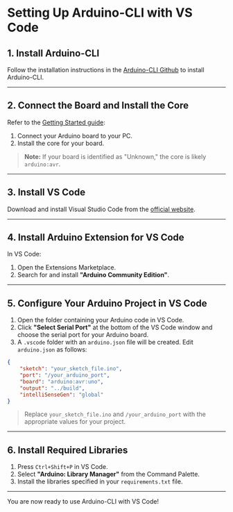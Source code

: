 # Setting Up Arduino-CLI with VS Code

## 1. Install Arduino-CLI
Follow the installation instructions in the [Arduino-CLI Github](https://github.com/arduino/arduino-cli?tab=readme-ov-file) to install Arduino-CLI.

---

## 2. Connect the Board and Install the Core
Refer to the [Getting Started guide](https://arduino.github.io/arduino-cli/1.1/getting-started/#connect-the-board-to-your-pc):

1. Connect your Arduino board to your PC.
2. Install the core for your board.

> **Note:** If your board is identified as "Unknown," the core is likely `arduino:avr`.

---

## 3. Install VS Code
Download and install Visual Studio Code from the [official website](https://code.visualstudio.com/download).

---

## 4. Install Arduino Extension for VS Code
In VS Code:

1. Open the Extensions Marketplace.
2. Search for and install **"Arduino Community Edition"**.

---

## 5. Configure Your Arduino Project in VS Code

1. Open the folder containing your Arduino code in VS Code.
2. Click **"Select Serial Port"** at the bottom of the VS Code window and choose the serial port for your Arduino board.
3. A `.vscode` folder with an `arduino.json` file will be created. Edit `arduino.json` as follows:

```json
{
    "sketch": "your_sketch_file.ino",
    "port": "/your_arduino_port",
    "board": "arduino:avr:uno",
    "output": "../build",
    "intelliSenseGen": "global"
}
```

> Replace `your_sketch_file.ino` and `/your_arduino_port` with the appropriate values for your project.

---

## 6. Install Required Libraries

1. Press `Ctrl+Shift+P` in VS Code.
2. Select **"Arduino: Library Manager"** from the Command Palette.
3. Install the libraries specified in your `requirements.txt` file.

---

You are now ready to use Arduino-CLI with VS Code!
